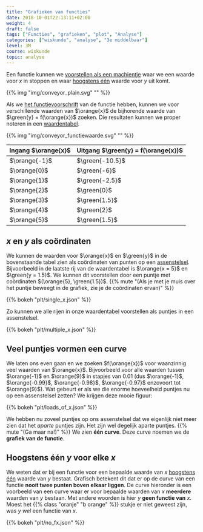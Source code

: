 ```yaml
---
title: "Grafieken van functies"
date: 2018-10-01T22:13:11+02:00
weight: 4
draft: false
tags: ["Functies", "grafieken", "plot", "Analyse"]
categories: ["wiskunde", "analyse", "3e middelbaar"]
level: 3M
course: wiskunde
topic: analyse
---
```

Een functie kunnen we [voorstellen als een machientje](../intro) waar we een
waarde voor $x$ in stoppen en waar [hoogstens één](../intro#samengevat) waarde
voor $y$ uit komt.

{{% img "img/conveyor_plain.svg" "" %}}

Als we [het functievoorschrift](../voorschrift) van de functie hebben, kunnen
we voor verschillende waarden van $\orange{x}$ de bijhorende waarde van
$\green{y} = f(\orange{x})$ zoeken. Die resultaten kunnen we proper noteren in een
[waardentabel](../waardentabel).

{{% img "img/conveyor_functiewaarde.svg" "" %}}

Ingang $\orange{x}$    | Uitgang $\green{y} = f(\orange{x})$
-----------------------|------------
$\orange{-1}$          |    $\green{-10.5}$
$\orange{0}$           |    $\green{-6}$
$\orange{1}$           |    $\green{-2.5}$
$\orange{2}$           |    $\green{0}$
$\orange{3}$           |    $\green{1.5}$
$\orange{4}$           |    $\green{2}$
$\orange{5}$           |    $\green{1.5}$

## $x$ en $y$ als coördinaten
We kunnen de waarden voor $\orange{x}$ en $\green{y}$ in de bovenstaande tabel
zien als coördinaten van punten op een
[assenstelsel](../../algemeen/assenstelsel). Bijvoorbeeld in de laatste rij van
de waardentabel is $\orange{x = 5}$ en $\green{y = 1.5}$. We kunnen dit
voorstellen door een puntje met coördinaten $(\orange{5}, \green{1.5})$.
{{% mute "(Als je met je muis over het puntje beweegt in de grafiek, zie je de coördinaten ervan)" %}}

{{% bokeh "plt/single_x.json" %}}

Zo kunnen we alle rijen in onze waardentabel voorstellen als puntjes in een
assenstelsel.

{{% bokeh "plt/multiple_x.json" %}}

## Veel puntjes vormen een curve
We laten ons even gaan en we zoeken $f(\orange{x})$ voor waanzinnig veel
waarden van $\orange{x}$. Bijvoorbeeld voor alle waarden tussen $\orange{-1}$
en $\orange{9}$ in stapjes van $0.01$ (dus $\orange{-1}$, $\orange{-0.99}$,
$\orange{-0.98}$, $\orange{-0.97}$ enzovoort tot $\orange{9}$). Wat gebeurt
er als we die enorme hoeveelheid puntjes nu op een assenstelsel zetten? We
krijgen deze mooie figuur:

{{% bokeh "plt/loads_of_x.json" %}}

We hebben nu zoveel puntjes op ons assenstelsel dat we eigenlijk niet meer zien
dat het *aparte* puntjes zijn. Het zijn wel degelijk aparte puntjes.
{{% mute "(Ga maar na!)" %}}
We zien **één curve**. Deze curve noemen we de
**grafiek van de functie**.

## Hoogstens één $y$ voor elke $x$
We weten dat er bij een functie voor een bepaalde waarde van $x$ [hoogstens
één](../intro#samengevat) waarde van $y$ bestaat. Grafisch betekent dit dat er op
de curve van een functie **nooit twee punten boven elkaar liggen**. De curve
hieronder is een voorbeeld van een curve waar er voor bepaalde waarden van $x$
**meerdere** waarden van $y$ bestaan. Met andere woorden is hier $y$ **geen
functie van** $x$. Moest het {{% class "oranje" "b orange" %}} stukje er niet
geweest zijn, was $y$ *wel* een functie van $x$.

{{% bokeh "plt/no_fx.json" %}}

